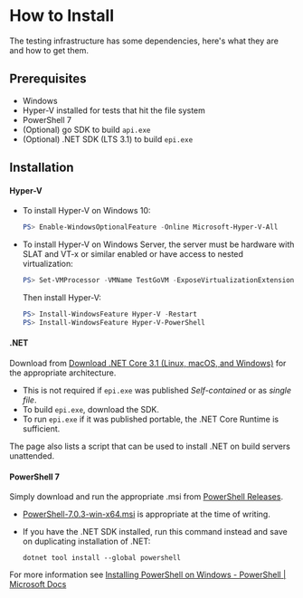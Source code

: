 # How to Install

The testing infrastructure has some dependencies, here's what they are and how to get them.

## Prerequisites
* Windows
* Hyper-V installed for tests that hit the file system
* PowerShell 7
* (Optional) go SDK to build `api.exe`
* (Optional) .NET SDK (LTS 3.1) to build `epi.exe`

## Installation

#### Hyper-V

* To install Hyper-V on Windows 10:

  ```PowerShell
  PS> Enable-WindowsOptionalFeature -Online Microsoft-Hyper-V-All
  ```

* To install Hyper-V on Windows Server, the server must be hardware
with SLAT and VT-x or similar enabled or have access to nested virtualization:

  ```PowerShell
  PS> Set-VMProcessor -VMName TestGoVM -ExposeVirtualizationExtensions:$true
  ```

  Then install Hyper-V:
  ```PowerShell
  PS> Install-WindowsFeature Hyper-V -Restart
  PS> Install-WindowsFeature Hyper-V-PowerShell
  ```

#### .NET

Download from [Download .NET Core 3.1 (Linux, macOS, and Windows)](https://dotnet.microsoft.com/download/dotnet-core/3.1) for the appropriate architecture.

* This is not required if `epi.exe` was published *Self-contained* or as *single file*.
* To build `epi.exe`, download the SDK.
* To run `epi.exe` if it was published portable, the .NET Core Runtime is sufficient.

The page also lists a script that can be used to install .NET on build servers unattended.

#### PowerShell 7

Simply download and run the appropriate .msi from [PowerShell Releases](https://github.com/PowerShell/PowerShell/releases).

* [PowerShell-7.0.3-win-x64.msi](https://github.com/PowerShell/PowerShell/releases/download/v7.0.3/PowerShell-7.0.3-win-x64.msi) is appropriate at the time of writing.
* If you have the .NET SDK installed, run this command instead and save on duplicating installation of .NET:

  ```
  dotnet tool install --global powershell
  ```

For more information see [Installing PowerShell on Windows - PowerShell | Microsoft Docs](https://docs.microsoft.com/en-us/powershell/scripting/install/installing-powershell-core-on-windows?view=powershell-7#administrative-install-from-the-command-line)

